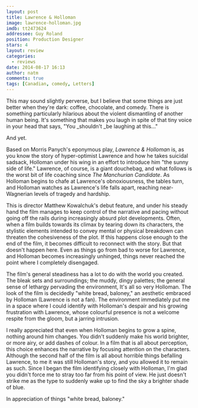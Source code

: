 ```yaml
---
layout: post
title: Lawrence & Holloman
image: lawrence-holloman.jpg
imdb: tt2473624
addressee: Guy Roland
position: Production Designer
stars: 4
layout: review 
categories: 
  - reviews
date: 2014-08-17 16:13
author: natm
comments: true
tags: [Canadian, comedy, Letters]
---
```


This may sound slightly perverse, but I believe that some things are just better when they're dark: coffee, chocolate, and comedy. There is something particularly hilarious about the violent dismantling of another human being. It's something that makes you laugh in spite of that tiny voice in your head that says, "You _shouldn't _be laughing at this…"

And yet. 

Based on Morris Panych's eponymous play, _Lawrence & Holloman_ is, as you know the story of hyper-optimist Lawrence and how he takes suicidal sadsack, Holloman under his wing in an effort to introduce him "the sunny side of life." Lawrence, of course, is a giant douchebag, and what follows is the worst bit of life coaching since _The Manchurian Candidate_. As Holloman begins to chafe at Lawrence's obnoxiousness, the tables turn, and Holloman watches as Lawrence's life falls apart, reaching near-Wagnerian levels of tragedy and hardship.

This is director Matthew Kowalchuk's debut feature, and under his steady hand the film manages to keep control of the narrative and pacing without going off the rails during increasingly absurd plot developments. Often, when a film builds towards its climax by tearing down its characters, the stylistic elements intended to convey mental or physical breakdown can threaten the cohesiveness of the plot. If this happens close enough to the end of the film, it becomes difficult to reconnect with the story. But that doesn't happen here. Even as things go from bad to worse for Lawrence, and Holloman becomes increasingly unhinged, things never reached the point where I completely disengaged. 

The film's general steadiness has a lot to do with the world you created. The bleak sets and surroundings; the muddy, dingy palettes; the general sense of lethargy pervading the environment, It's all so very Holloman. The look of the film is decidedly "white bread, baloney," an aesthetic embraced by Holloman (Lawrence is not a fan). The environment immediately put me in a space where I could identify with Holloman's despair and his growing frustration with Lawrence, whose colourful presence is not a welcome respite from the gloom, but a jarring intrusion.

I really appreciated that even when Holloman begins to grow a spine, nothing around him changes. You didn't suddenly make his world brighter, or more airy, or add dashes of colour. In a film that is all about perception, this choice enhances the narrative by focusing attention on the characters. Although the second half of the film is all about horrible things befalling Lawrence, to me it was still Holloman's story, and you allowed it to remain as such. Since I began the film identifying closely with Holloman, I'm glad you didn't force me to stray too far from his point of view. He just doesn't strike me as the type to suddenly wake up to find the sky a brighter shade of blue.

In appreciation of things "white bread, baloney." 